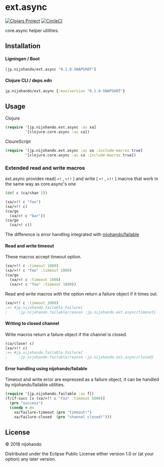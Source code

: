 # ext.async

[![Clojars Project](https://img.shields.io/clojars/v/jp.nijohando/ext.async.svg)](https://clojars.org/jp.nijohando/ext.async)
[![CircleCI](https://circleci.com/gh/nijohando/ext.async.svg?style=shield)](https://circleci.com/gh/nijohando/ext.async)

core.async helper utilities.

## Installation

#### Ligningen / Boot

```clojure
[jp.nijohando/ext.async "0.1.0-SNAPSHOT"]
```

#### Clojure CLI / deps.edn

```clojure
jp.nijohando/ext.async {:mvn/version "0.1.0-SNAPSHOT"}
```

## Usage

Clojure

```clojure
(require '[jp.nijohando.ext.async :as xa]
         '[clojure.core.async :as ca])
```

CloureScript

```clojure
(require '[jp.nijohando.ext.async :as xa :include-macros true]
         '[clojure.core.async :as ca :include-macros true])
```

### Extended read and write macros

ext.async provides read( `<!` , `<!!` ) and write ( `>!` , `>!!` ) macros that work in the same way as core.async's one

```clojure
(def c (ca/chan 1))

(xa/>!! c "foo")
(xa/<!! c)
(ca/go
  (xa/>! c "bar"))
(ca/go
  (xa/<! c)) 
```

The difference is error handling integrated with [nijohando/failable](https://github.com/nijohando/failable)

#### Read and write timeout

These macros accept timeout option.

```clojure
(xa/<!! c :timeout 1000)
(xa/>!! c "foo" :timeout 1000)
(ca/go
  (xa/<! c :timeout 1000)
  (xa/>! c "foo" :timeout 1000))
```

Read and write macros with the option return a failure object if it times out.

```clojure
(xa/<!! c :timeout 1000)
;=> #jp.nijohando.failable.Failure{
;     :jp.nijohando.failable/reason :jp.nijohando.ext.async/timeout}
```

#### Writing to closed channel

Write macros return a failure object if the channel is closed.

```clojure
(ca/close! c)
(xa/>!! c)
;=> #jp.nijohando.failable.Failure{
;     :jp.nijohando.failable/reason :jp.nijohando.ext.async/closed}
```

#### Error handling using nijohando/failable

Timeout and write error are expressed as a failure object, it can be handled by nijohando/failable utilities.

```clojure
(require '[jp.nijohando.failable :as f])
(f/if-succ [x (xa/>!! c "foo" :timeout 5000)]
  (prn "success")
  (condp = @x
    xa/failure-timeout (prn "timeout!")
    xa/failure-closed  (prn "channel closed!")))
```


## License

© 2018 nijohando  

Distributed under the Eclipse Public License either version 1.0 or (at your option) any later version.


